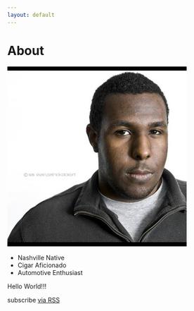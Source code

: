 ```yaml
---
layout: default
---
```

<div class="home">
<h1 class="page-heading">About</h1>
<div>
<div>
<img src="assets/profile-photo.jpg" class="profile-photo">
</div>
<div>
<style id="about-bullets"> {
	background:url(../assets/sbux.jpg);
	background-width: 100%;
}</style>
<ul class="about-bullets">
<li>Nashville Native</li>
<li>Cigar Aficionado</li>
<li>Automotive Enthusiast</li>
</ul>
<div class="about-content">
Hello World!!!
</div>
<div class="subscribe">
<p class="rss-subscribe">subscribe <a href="{{ "/feed.xml" | prepend: site.baseurl }}">via RSS</a></p>
</div>
